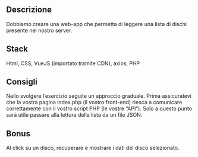 ## Descrizione
Dobbiamo creare una web-app che permetta di leggere una lista di dischi presente nel nostro server.
## Stack
Html, CSS, VueJS (importato tramite CDN), axios, PHP
## Consigli
Nello svolgere l’esercizio seguite un approccio graduale.
Prima assicuratevi che la vostra pagina index.php (il vostro front-end) riesca a comunicare correttamente con il vostro script PHP (le vostre “API”).
Solo a questo punto sarà utile passare alla lettura della lista da un file JSON.
## Bonus
Al click su un disco, recuperare e mostrare i dati del disco selezionato.
